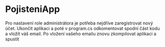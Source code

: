 # PojisteniApp
Pro nastavení role administrátora je potřeba nejdříve zaregistrovat nový účet.
Ukončit aplikaci a poté v program.cs odkomentovat spodní část kodu a vložit váš email.
Po vložení vašeho emailu znovu zkompilovat aplikaci a spustit

